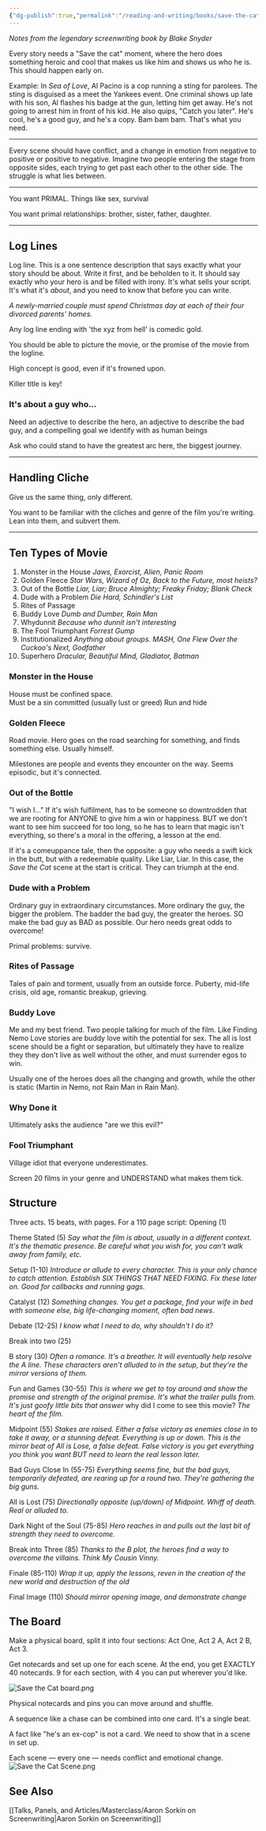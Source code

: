```yaml
---
{"dg-publish":true,"permalink":"/reading-and-writing/books/save-the-cat/","tags":["books","writing","writing-advice","Screenplay"],"noteIcon":2}
---
```


*Notes from the legendary screenwriting book by Blake Snyder*

Every story needs a "Save the cat" moment, where the hero does something heroic and cool that makes us like him and shows us who he is. This should happen early on.

Example: In *Sea of Love*, Al Pacino is a cop running a sting for parolees. The sting is disguised as a meet the Yankees event. One criminal shows up late with his son, Al flashes his badge at the gun, letting him get away. He's not going to arrest him in front of his kid. He also quips, "Catch you later". He's cool, he's a good guy, and he's a copy. Bam bam bam. That's what you need.

---

Every scene should have conflict, and a change in emotion from negative to positive or positive to negative. Imagine two people entering the stage from opposite sides, each trying to get past each other to the other side. The struggle is what lies between.

---

You want PRIMAL. Things like sex, survival

You want primal relationships: brother, sister, father, daughter.

---

## Log Lines

Log line. This is a one sentence description that says exactly what your story should be about. Write it first, and be beholden to it. It should say exactly who your hero is and be filled with irony. It's what sells your script. It's what it's *about*, and you need to know that before you can write.

*A newly-married couple must spend Christmas day at each of their four divorced parents' homes.*

Any log line ending with 'the xyz from hell' is comedic gold.

You should be able to picture the movie, or the promise of the movie from the logline. 

High concept is good, even if it's frowned upon.

Killer title is key!

### It's about a guy who...

Need an adjective to describe the hero, an adjective to describe the bad guy, and a compelling goal we identify with as human beings

Ask who could stand to have the greatest arc here, the biggest journey.

--- 

## Handling Cliche

Give us the same thing, only different.

You want to be familiar with the cliches and genre of the film you're writing. Lean into them, and subvert them.

---

## Ten Types of Movie

1. Monster in the House *Jaws, Exorcist, Alien, Panic Room*
2. Golden Fleece *Star Wars, Wizard of Oz, Back to the Future, most heists?*
3. Out of the Bottle *Liar, Liar; Bruce Almighty; Freaky Friday; Blank Check*
4. Dude with a Problem *Die Hard, Schindler's List*
5. Rites of Passage
6. Buddy Love *Dumb and Dumber, Rain Man*
7. Whydunnit *Because who dunnit isn't interesting*
8. The Fool Triumphant *Forrest Gump*
9. Institutionalized *Anything about groups. MASH, One Flew Over the Cuckoo's Next, Godfather*
10. Superhero *Dracular, Beautiful Mind, Gladiator, Batman*

### Monster in the House
House must be confined space.  
Must be a sin committed (usually lust or greed)
Run and hide

### Golden Fleece
Road movie.
Hero goes on the road searching for something, and finds something else. Usually himself.

Milestones are people and events they encounter on the way. Seems episodic, but it's connected.

### Out of the Bottle
"I wish I..."
If it's wish fulfilment, has to be someone so downtrodden that we are rooting for ANYONE to give him a win or happiness. BUT we don't want to see him succeed for too long, so he has to learn that magic isn't everything, so there's a moral in the offering, a lesson at the end.

If it's a comeuppance tale, then the opposite: a guy who needs a swift kick in the butt, but with a redeemable quality. Like Liar, Liar. In this case, the *Save the Cat* scene at the start is critical. They can triumph at the end.

### Dude with a Problem
Ordinary guy in extraordinary circumstances.
More ordinary the guy, the bigger the problem. The badder the bad guy, the greater the heroes. SO make the bad guy as BAD as possible. Our hero needs great odds to overcome!


Primal problems: survive.

### Rites of Passage
Tales of pain and torment, usually from an outside force.
Puberty, mid-life crisis, old age, romantic breakup, grieving. 

### Buddy Love
Me and my best friend. Two people talking for much of the film. Like Finding Nemo
Love stories are buddy love witih the potential for sex.
The all is lost scene should be a fight or separation, but ultimately they have to realize they they don't live as well without the other, and must surrender egos to win.

Usually one of the heroes does all the changing and growth, while the other is static (Martin in Nemo, not Rain Man in Rain Man).

### Why Done it
Ultimately asks the audience "are we this evil?"


### Fool Triumphant
Village idiot that everyone underestimates.

Screen 20 films in your genre and UNDERSTAND what makes them tick.

## Structure

Three acts. 15 beats, with pages. For a 110 page script:
Opening (1)

Theme Stated (5) *Say what the film is about, usually in a different context. It's the thematic presence. Be careful what you wish for, you can't walk away from family, etc.*

Setup (1-10) *Introduce or allude to every character. This is your only chance to catch attention. Establish SIX THINGS THAT NEED FIXING. Fix these later on. Good for callbacks and running gags.*

Catalyst (12) *Something changes. You get a package, find your wife in bed with someone else, big life-changing moment, often bad news.*

Debate (12-25) *I know what I need to do, why shouldn't I do it?*

Break into two (25)

B story (30) *Often a romance. It's a breather. It will eventually help resolve the A line. These characters aren't alluded to in the setup, but they're the mirror versions of them.*

Fun and Games (30-55) *This is where we get to toy around and show the promise and strength of the original premise. It's what the trailer pulls from. It's just goofy little bits that answer* why did I come to see this movie? *The heart of the film.*

Midpoint (55) *Stakes are raised. Either a false victory as enemies close in to take it away, or a stunning defeat. Everything is up or down. This is the mirror beat of All is Lose, a false defeat. False victory is you get everything you think you want BUT need to learn the real lesson later.*

Bad Guys Close In (55-75) *Everything seems fine, but the bad guys, temporarily defeated, are rearing up for a round two. They're gathering the big guns.*

All is Lost (75) *Directionally opposite (up/down) of Midpoint. Whiff of death. Real or alluded to.*

Dark Night of the Soul (75-85) *Hero reaches in and pulls out the last bit of strength they need to overcome.*

Break into Three (85) *Thanks to the B plot, the heroes find a way to overcome the villains. Think My Cousin Vinny.*

Finale (85-110) *Wrap it up, apply the lessons, reven in the creation of the new world and destruction of the old*

Final Image (110) *Should mirror opening image, and demonstrate change*

## The Board

Make a physical board, split it into four sections: Act One, Act 2 A, Act 2 B, Act 3.

Get notecards and set up one for each scene. At the end, you get EXACTLY 40 notecards. 9 for each section, with 4 you can put wherever you'd like.

![Save the Cat board.png](/img/user/img/img_books/Save%20the%20Cat%20board.png)

Physical notecards and pins you can move around and shuffle.

A sequence like a chase can be combined into one card. It's a single beat.

A fact like "he's an ex-cop" is not a card. We need to show that in a scene in set up. 

Each scene — every one — needs conflict and emotional change.
![Save the Cat Scene.png](/img/user/img/img_books/Save%20the%20Cat%20Scene.png)



## See Also

[[Talks, Panels, and Articles/Masterclass/Aaron Sorkin on Screenwriting\|Aaron Sorkin on Screenwriting]]